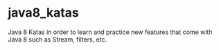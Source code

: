 # java8_katas
Java 8 Katas in order to learn and practice new features that come with Java 8 such as Stream, filters, etc.
